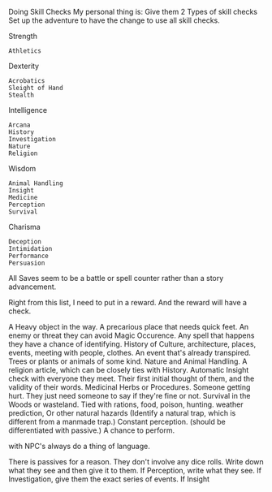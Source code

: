 Doing Skill Checks
My personal thing is:
Give them 2 Types of skill checks
Set up the adventure to have the change to use all skill checks.

Strength

    Athletics

Dexterity

    Acrobatics
    Sleight of Hand
    Stealth

Intelligence

    Arcana
    History
    Investigation
    Nature
    Religion

Wisdom

    Animal Handling
    Insight
    Medicine
    Perception
    Survival

Charisma

    Deception
    Intimidation
    Performance
    Persuasion

All Saves seem to be a battle or spell counter rather than a story advancement.

Right from this list, I need to put in a reward. And the reward will have a check.

A Heavy object in the way.
A precarious place that needs quick feet.
An enemy or threat they can avoid
Magic Occurence. Any spell that happens they have a chance of identifying.
History of Culture, architecture, places, events, meeting with people, clothes.
An event that's already transpired.
Trees or plants or animals of some kind. Nature and Animal Handling.
A religion article, which can be closely ties with History.
Automatic Insight check with everyone they meet. Their first initial thought of them, and the validity of their words.
Medicinal Herbs or Procedures. Someone getting hurt. They just need someone to say if they're fine or not.
Survival in the Woods or wasteland. Tied with rations, food, poison, hunting. weather prediction, Or other natural hazards (Identify a natural trap, which is different from a manmade trap.)
Constant perception. (should be differentiated with passive.)
A chance to perform.

with NPC's always do a thing of language.

There is passives for a reason. They don't involve any dice rolls.
Write down what they see and then give it to them.
If Perception, write what they see.
If Investigation, give them the exact series of events.
If Insight


